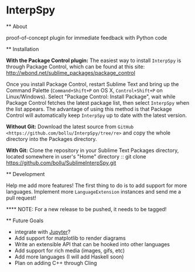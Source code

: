 InterpSpy
=========
** About

proof-of-concept plugin for immediate feedback with Python code


** Installation
<!-- this is copy-pasted from sublimeCodeIntel. Thanks for the great description! -->

**With the Package Control plugin:** The easiest way to install `InterpSpy` is through Package Control, which can be found at this site: http://wbond.net/sublime_packages/package_control

Once you install Package Control, restart Sublime Text and bring up the Command Palette (``Command+Shift+P`` on OS X, ``Control+Shift+P`` on Linux/Windows). Select "Package Control: Install Package", wait while Package Control fetches the latest package list, then select `InterpSpy` when the list appears. The advantage of using this method is that Package Control will automatically keep `InterpSpy` up to date with the latest version.



**Without Git:** Download the latest source from `GitHub <https://github.com/bollu/InterpSpy/tree/re>` and copy the whole directory into the Packages directory.

**With Git:** Clone the repository in your Sublime Text Packages directory, located somewhere in user's "Home" directory ::
    git clone https://github.com/bollu/SublimeInterpSpy.git

** Development

Help me add more features! The first thing to do is to add support
for more languages. Implement more `LanguageExtension` instances and
send me a pull request!

**** NOTE: For a new release to be pushed, it needs to be tagged!


** Future Goals

- integrate with [Jupyter](http://jupyter.org/)?
- Add support for matplotlib to render diagrams
- Write an extensible API that can be hooked into other languages
- Add support for rich media (images, gifs, etc)
- Add more languages (I will add Haskell soon)
- Plan on adding C++ through Cling


